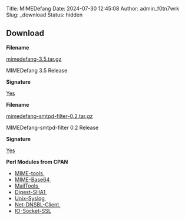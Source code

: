 Title: MIMEDefang
Date: 2024-07-30 12:45:08
Author: admin_f0tn7wrk
Slug: _download
Status: hidden

## Download

**Filename**

[mimedefang-3.5.tar.gz](https://mimedefang.org/releases/mimedefang-3.5.tar.gz)

MIMEDefang 3.5 Release

**Signature**

[Yes](https://mimedefang.org/releases/mimedefang-3.5.tar.gz.sig)

**Filename**

[mimedefang-smtpd-filter-0.2.tar.gz](https://mimedefang.org/releases/opensmtpd/mimedefang-smtpd-filter-0.2.tar.gz)

MIMEDefang-smtpd-filter 0.2 Release

**Signature**

[Yes](https://mimedefang.org/releases/opensmtpd/mimedefang-smtpd-filter-0.2.tar.gz.sig)

**Perl Modules from CPAN**

-   [MIME-tools ](https://metacpan.org/search?q=MIME-tools)
-   [MIME-Base64 ](https://metacpan.org/search?q=MIME-Base64)
-   [MailTools ](https://metacpan.org/release/MailTools)
-   [Digest-SHA1 ](https://metacpan.org/search?q=Digest-SHA1)
-   [Unix-Syslog ](https://metacpan.org/search?q=Unix-Syslog)
-   [Net-DNSBL-Client ](https://metacpan.org/search?q=Net-DNSBL-Client)
-   [IO-Socket-SSL](https://metacpan.org/search?q=IO-Socket-SSL)

